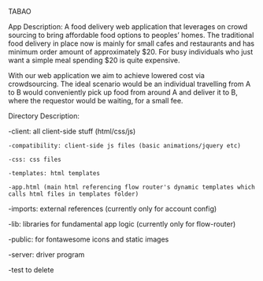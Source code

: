 TABAO

App Description:
A food delivery web application that leverages on crowd sourcing to bring affordable food options to peoples’ homes. The traditional food delivery in place now is mainly for small cafes and restaurants and has minimum order amount of approximately $20. For busy individuals who just want a simple meal spending $20 is quite expensive.

With our web application we aim to achieve lowered cost via crowdsourcing. The ideal scenario would be an individual travelling from A to B would conveniently pick up food from around A and deliver it to B, where the requestor would be waiting, for a small fee.

Directory Description:

-client: all client-side stuff (html/css/js)

	-compatibility: client-side js files (basic animations/jquery etc)

	-css: css files

	-templates: html templates

	-app.html (main html referencing flow router's dynamic templates which calls html files in templates folder)

-imports: external references (currently only for account config)

-lib: libraries for fundamental app logic (currently only for flow-router)

-public: for fontawesome icons and static images

-server: driver program

-test to delete
